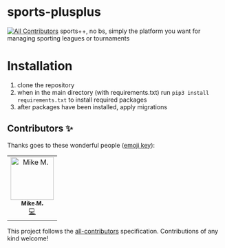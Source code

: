 # sports-plusplus
[![All Contributors](https://img.shields.io/badge/all_contributors-1-orange.svg?style=flat-square)](#contributors)
sports++, no bs, simply the platform you want for managing sporting leagues or tournaments

# Installation
1. clone the repository
2. when in the main directory (with requirements.txt) run `pip3 install requirements.txt` to install required packages
3. after packages have been installed, apply migrations

## Contributors ✨

Thanks goes to these wonderful people ([emoji key](https://allcontributors.org/docs/en/emoji-key)):

<!-- ALL-CONTRIBUTORS-LIST:START - Do not remove or modify this section -->
<!-- prettier-ignore -->
<table>
  <tr>
    <td align="center"><a href="http://mikemadden.me"><img src="https://avatars0.githubusercontent.com/u/19417674?v=4" width="100px;" alt="Mike M."/><br /><sub><b>Mike M.</b></sub></a><br /><a href="https://github.com/mikemaddem/sports-plusplus/commits?author=mikemaddem" title="Code">💻</a></td>
  </tr>
</table>

<!-- ALL-CONTRIBUTORS-LIST:END -->

This project follows the [all-contributors](https://github.com/all-contributors/all-contributors) specification. Contributions of any kind welcome!